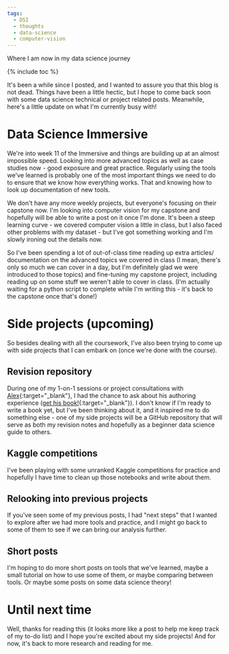 ```yaml
---
tags:
  - DSI
  - thoughts
  - data-science
  - computer-vision
---
```

Where I am now in my data science journey

{% include toc %}

It's been a while since I posted, and I wanted to assure you that this blog is not dead. Things have been a little hectic, but I hope to come back soon with some data science technical or project related posts. Meanwhile, here's a little update on what I'm currently busy with!

# Data Science Immersive

We're into week 11 of the Immersive and things are building up at an almost impossible speed. Looking into more advanced topics as well as case studies now - good exposure and great practice. Regularly using the tools we've learned is probably one of the most important things we need to do to ensure that we know how everything works. That and knowing how to look up documentation of new tools.

We don't have any more weekly projects, but everyone's focusing on their capstone now. I'm looking into computer vision for my capstone and hopefully will be able to write a post on it once I'm done. It's been a steep learning curve - we covered computer vision a little in class, but I also faced other problems with my dataset - but I've got something working and I'm slowly ironing out the details now.

So I've been spending a lot of out-of-class time reading up extra articles/ documentation on the advanced topics we covered in class (I mean, there's only so much we can cover in a day, but I'm definitely glad we were introduced to those topics) and fine-tuning my capstone project, including reading up on some stuff we weren't able to cover in class. (I'm actually waiting for a python script to complete while I'm writing this - it's back to the capstone once that's done!)

# Side projects (upcoming)

So besides dealing with all the coursework, I've also been trying to come up with side projects that I can embark on (once we're done with the course).

## Revision repository

During one of my 1-on-1 sessions or project consultations with [Alex](https://www.linkedin.com/in/alexandercombs){:target="_blank"}, I had the chance to ask about his authoring experience ([get his book!](https://www.amazon.com/Python-Machine-Learning-Blueprints-Intuitive-ebook/dp/B01CID6IGQ){:target="_blank"}). I don't know if I'm ready to write a book yet, but I've been thinking about it, and it inspired me to do something else - one of my side projects will be a GitHub repository that will serve as both my revision notes and hopefully as a beginner data science guide to others.

## Kaggle competitions

I've been playing with some unranked Kaggle competitions for practice and hopefully I have time to clean up those notebooks and write about them.

## Relooking into previous projects

If you've seen some of my previous posts, I had "next steps" that I wanted to explore after we had more tools and practice, and I might go back to some of them to see if we can bring our analysis further.

## Short posts

I'm hoping to do more short posts on tools that we've learned, maybe a small tutorial on how to use some of them, or maybe comparing between tools. Or maybe some posts on some data science theory!

# Until next time

Well, thanks for reading this (it looks more like a post to help me keep track of my to-do list) and I hope you're excited about my side projects! And for now, it's back to more research and reading for me.
